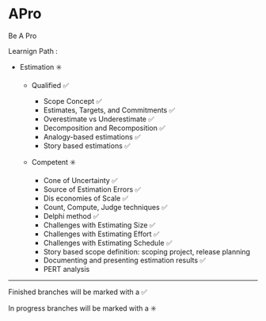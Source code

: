# APro

Be A Pro

Learnign Path : 

- Estimation :eight_spoked_asterisk:

    - Qualified  :white_check_mark:
        - Scope Concept :white_check_mark:
        - Estimates, Targets, and Commitments :white_check_mark:
        - Overestimate vs Underestimate :white_check_mark:
        - Decomposition and Recomposition :white_check_mark:
        - Analogy-based estimations :white_check_mark:
        - Story based estimations         :white_check_mark:
		
    - Competent :eight_spoked_asterisk:
        - Cone of Uncertainty  :white_check_mark:
        - Source of Estimation Errors  :white_check_mark:
        - Dis economies of Scale  :white_check_mark:
        - Count, Compute, Judge techniques  :white_check_mark:
        - Delphi method :white_check_mark:
        - Challenges with Estimating Size :white_check_mark:
        - Challenges with Estimating Effort :white_check_mark:
        - Challenges with Estimating Schedule :white_check_mark:
        - Story based scope definition: scoping project, release planning  
        - Documenting and presenting estimation results :white_check_mark:
		- PERT analysis 

------------------------------------------------------------------------
Finished branches will be marked with a :white_check_mark:

In progress branches will be marked with a :eight_spoked_asterisk:
